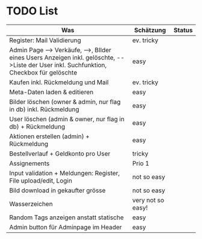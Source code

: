 # TODO List

Was | Schätzung | Status
--- | --- | ---
Register: Mail Validierung | ev. tricky |
Admin Page --> Verkäufe, -->, BIlder eines Users Anzeigen inkl. gelöschte, -->Liste der User inkl. Suchfunktion, Checkbox für gelöschte | easy |
Kaufen inkl. Rückmeldung und Mail | ev. tricky |
Meta-Daten laden & editieren | easy |
Bilder löschen (owner & admin, nur flag in db) inkl. Rückmeldung | easy |
User löschen (admin & owner, nur flag in db) + Rückmeldung | easy |
Aktionen erstellen (admin) + Rückmeldung | easy |
Bestellverlauf + Geldkonto pro User | tricky |
Assignements | Prio 1 |
Input validation + Meldungen: Register, File upload/edit, Login | not so easy |
Bild download in gekaufter grösse | not so easy |
Wasserzeichen | very not so easy! |
Random Tags anzeigen anstatt statische | easy |
Admin button für Adminpage im Header | easy |